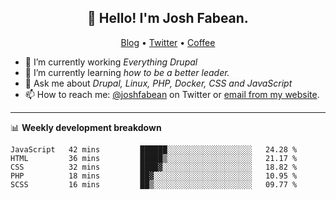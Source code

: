 <h2 align="center">👋 Hello! I'm Josh Fabean.</h2>
<p align="center">
  <a href="https://joshfabean.com">Blog</a> •
  <a href="https://twitter.com/fabean">Twitter</a> •
  <a href="https://www.buymeacoffee.com/LSxne6Yr4">Coffee</a>
</p>

- 🔭 I’m currently working *Everything Drupal*
- 🌱 I’m currently learning *how to be a better leader.*
- 💬 Ask me about *Drupal, Linux, PHP, Docker, CSS and JavaScript*
- 📫 How to reach me: [@joshfabean](https://twitter.com/joshfabean) on Twitter or [email from my website](https://joshfabean.com).

-------

📊 **Weekly development breakdown**
<!--START_SECTION:waka-->
```text
JavaScript   42 mins         ██████░░░░░░░░░░░░░░░░░░░   24.28 % 
HTML         36 mins         █████▒░░░░░░░░░░░░░░░░░░░   21.17 % 
CSS          32 mins         ████▓░░░░░░░░░░░░░░░░░░░░   18.82 % 
PHP          18 mins         ██▓░░░░░░░░░░░░░░░░░░░░░░   10.95 % 
SCSS         16 mins         ██▒░░░░░░░░░░░░░░░░░░░░░░   09.77 % 
```
<!--END_SECTION:waka-->

<!--
**fabean/fabean** is a ✨ _special_ ✨ repository because its `README.md` (this file) appears on your GitHub profile.

Here are some ideas to get you started:

- 🔭 I’m currently working on ...
- 🌱 I’m currently learning ...
- 👯 I’m looking to collaborate on ...
- 🤔 I’m looking for help with ...
- 💬 Ask me about ...
- 📫 How to reach me: ...
- 😄 Pronouns: ...
- ⚡ Fun fact: ...
-->
